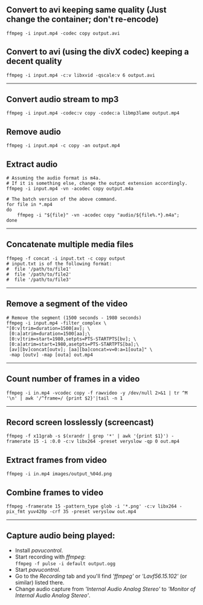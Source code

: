 ## Convert to avi keeping same quality (Just change the container; don't re-encode)
    ffmpeg -i input.mp4 -codec copy output.avi

## Convert to avi (using the divX codec) keeping a decent quality
    ffmpeg -i input.mp4 -c:v libxvid -qscale:v 6 output.avi

----------

## Convert audio stream to mp3
    ffmpeg -i input.mp4 -codec:v copy -codec:a libmp3lame output.mp4

## Remove audio
    ffmpeg -i input.mp4 -c copy -an output.mp4

## Extract audio
    # Assuming the audio format is m4a.
    # If it is something else, change the output extension accordingly.
    ffmpeg -i input.mp4 -vn -acodec copy output.m4a
    
    # The batch version of the above command.
    for file in *.mp4
    do
        ffmpeg -i "${file}" -vn -acodec copy "audio/${file%.*}.m4a";
    done

----------

## Concatenate multiple media files
    ffmpeg -f concat -i input.txt -c copy output
    # input.txt is of the following format:
    #  file '/path/to/file1'
    #  file '/path/to/file2'
    #  file '/path/to/file3'

----------

## Remove a segment of the video
    # Remove the segment (1500 seconds - 1980 seconds)
    ffmpeg -i input.mp4 -filter_complex \
    "[0:v]trim=duration=1500[av]; \
     [0:a]atrim=duration=1500[aa];\
     [0:v]trim=start=1980,setpts=PTS-STARTPTS[bv]; \
     [0:a]atrim=start=1980,asetpts=PTS-STARTPTS[ba];\
     [av][bv]concat[outv]; [aa][ba]concat=v=0:a=1[outa]" \
     -map [outv] -map [outa] out.mp4

----------

## Count number of frames in a video
    ffmpeg -i in.mp4 -vcodec copy -f rawvideo -y /dev/null 2>&1 | tr ^M '\n' | awk '/^frame=/ {print $2}'|tail -n 1

----------

## Record screen losslessly (screencast)
    ffmpeg -f x11grab -s $(xrandr | grep '*' | awk '{print $1}') -framerate 15 -i :0.0 -c:v libx264 -preset veryslow -qp 0 out.mp4

## Extract frames from video
    ffmpeg -i in.mp4 images/output_%04d.png

## Combine frames to video
    ffmpeg -framerate 15 -pattern_type glob -i '*.png' -c:v libx264 -pix_fmt yuv420p -crf 35 -preset veryslow out.mp4

----------

## Capture audio being played:
 - Install *pavucontrol*.
 - Start recording with *ffmpeg*:  
   `ffmpeg -f pulse -i default output.ogg`
 - Start *pavucontrol*.
 - Go to the *Recording* tab and you'll find *'ffmpeg'* or *'Lavf56.15.102'* (or similar) listed there.
 - Change audio capture from *'Internal Audio Analog Stereo'* to *'Monitor of Internal Audio Analog Stereo'*.
